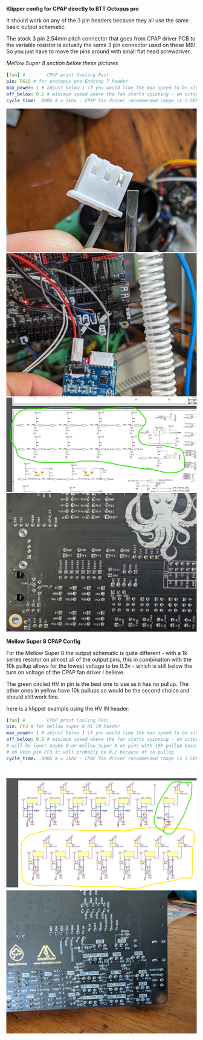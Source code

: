 
**Klipper config for CPAP directly to BTT Octopus pro**

It should work on any of the 3 pin headers because they all use the same basic output schematic. 

The stock 3 pin 2.54mm pitch connector that goes from CPAP driver PCB to the variable resistor is actually the same 3 pin connector used on these MB! So you just have to move the pins around with small flat head screwdriver.. 

*Mellow Super 8 section below these pictures*

```yaml
[fan] #        CPAP print Cooling Fan\
pin: PG15 # for ocotopus pro Endstop 7 header
max_power: 1 # adjust below 1 if you would like the max speed to be slower
off_below: 0.2 # minimum speed where the fan starts spinning - on octopus pro this is correct - will be lower maybe 0 on mellow Super 8 because of different GPIO pullup and protection resistors
cycle_time: .0005 # = 2khz - CPAP fan driver recommended range is 2-50khz
```

![Model preview](https://github.com/clowrey/x5sa_pro_klipper/blob/main/CPAP%20fan%20config/CPAP%20driver%20pin%20location%20(Large).jpg)
![Model preview](https://github.com/clowrey/x5sa_pro_klipper/blob/main/CPAP%20fan%20config/CPAP%20driver%20to%20BTT%20octopus%20pro%20(Large).jpg)
![Model preview](https://github.com/clowrey/x5sa_pro_klipper/blob/main/CPAP%20fan%20config/Octopus%20pro%20recommended%20pins.jpg)
![Model preview](https://github.com/clowrey/x5sa_pro_klipper/blob/main/CPAP%20fan%20config/Octopus%20pro%20PCB%20GPIO%20pin%20names.jpg)

**Mellow Super 8 CPAP Config**

For the Mellow Super 8 the output schematic is quite different - with a 1k series resistor on almost all of the output pins, this in combination with the 10k pullup allows for the lowest voltage to be 0.3v - which is still below the turn on voltage of the CPAP fan driver I believe. 

The green circled HV in pin is the best one to use as it has no pullup. The other ones in yellow have 10k pullups so would be the second choice and should still work fine. 

here is a klipper example using the HV IN header:

```yaml
[fan] #        CPAP print Cooling Fan\
pin: PF3 # for mellow super 8 HI IN header
max_power: 1 # adjust below 1 if you would like the max speed to be slower
off_below: 0.2 # minimum speed where the fan starts spinning - on octopus pro this is correct - 
# will be lower maybe 0 on mellow Super 8 on pins with 10k pullup because of different GPIO pullup and protection resistors
# on HVin pin PF3 it will probably be 0.2 because of no pullup
cycle_time: .0005 # = 2khz - CPAP fan driver recommended range is 2-50khz
```

![Model preview](https://github.com/clowrey/x5sa_pro_klipper/blob/main/CPAP%20fan%20config/Super%208%20recommended%20pins.jpg)
![Model preview](https://github.com/clowrey/x5sa_pro_klipper/blob/main/CPAP%20fan%20config/Super%208%20PCB%20underside%20GPIO%20names.jpg)
